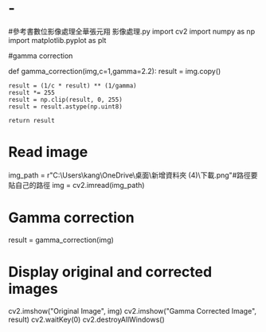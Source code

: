 # -
#參考書數位影像處理全華張元翔
影像處理.py
import cv2
import numpy as np
import matplotlib.pyplot as plt



#gamma correction

def gamma_correction(img,c=1,gamma=2.2):
    result = img.copy()
    
    result = (1/c * result) ** (1/gamma)
    result *= 255
    result = np.clip(result, 0, 255)
    result = result.astype(np.uint8)
    
    return result

# Read image
img_path = r"C:\Users\kang\OneDrive\桌面\新增資料夾 (4)\下載.png"#路徑要貼自己的路徑
img = cv2.imread(img_path)

# Gamma correction
result = gamma_correction(img)

# Display original and corrected images
cv2.imshow("Original Image", img)
cv2.imshow("Gamma Corrected Image", result)
cv2.waitKey(0)
cv2.destroyAllWindows()

